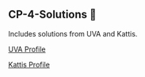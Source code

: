 ## CP-4-Solutions 🔑

Includes solutions from UVA and Kattis.

[UVA Profile](https://uhunt.onlinejudge.org/id/1151467)

[Kattis Profile](https://open.kattis.com/users/rakesh-naidu)
